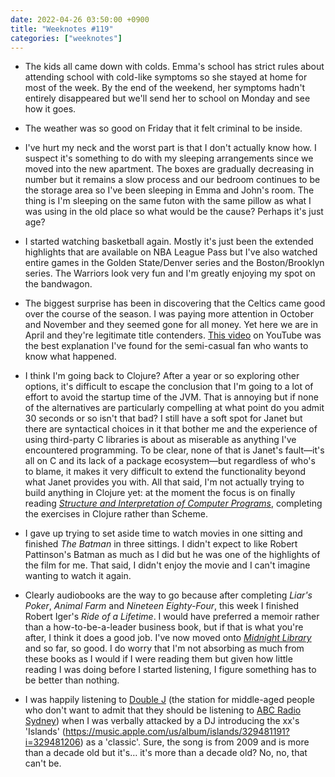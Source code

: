 ```yaml
---
date: 2022-04-26 03:50:00 +0900
title: "Weeknotes #119"
categories: ["weeknotes"]
---
```


- The kids all came down with colds. Emma's school has strict rules about attending school with cold-like symptoms so she stayed at home for most of the week. By the end of the weekend, her symptoms hadn't entirely disappeared but we'll send her to school on Monday and see how it goes.

- The weather was so good on Friday that it felt criminal to be inside.

- I've hurt my neck and the worst part is that I don't actually know how. I suspect it's something to do with my sleeping arrangements since we moved into the new apartment. The boxes are gradually decreasing in number but it remains a slow process and our bedroom continues to be the storage area so I've been sleeping in Emma and John's room. The thing is I'm sleeping on the same futon with the same pillow as what I was using in the old place so what would be the cause? Perhaps it's just age?

- I started watching basketball again. Mostly it's just been the extended highlights that are available on NBA League Pass but I've also watched entire games in the Golden State/Denver series and the Boston/Brooklyn series. The Warriors look very fun and I'm greatly enjoying my spot on the bandwagon.

- The biggest surprise has been in discovering that the Celtics came good over the course of the season. I was paying more attention in October and November and they seemed gone for all money. Yet here we are in April and they're legitimate title contenders. [This video](https://youtu.be/COgk-sM1H6E) on YouTube was the best explanation I've found for the semi-casual fan who wants to know what happened. 

- I think I'm going back to Clojure? After a year or so exploring other options, it's difficult to escape the conclusion that I'm going to a lot of effort to avoid the startup time of the JVM. That is annoying but if none of the alternatives are particularly compelling at what point do you admit 30 seconds or so isn't that bad? I still have a soft spot for Janet but there are syntactical choices in it that bother me and the experience of using third-party C libraries is about as miserable as anything I've encountered programming. To be clear, none of that is Janet's fault—it's all on C and its lack of a package ecosystem—but regardless of who's to blame, it makes it very difficult to extend the functionality beyond what Janet provides you with. All that said, I'm not actually trying to build anything in Clojure yet: at the moment the focus is on finally reading [_Structure and Interpretation of Computer Programs_](http://sarabander.github.io/sicp/html/index.xhtml), completing the exercises in Clojure rather than Scheme.

- I gave up trying to set aside time to watch movies in one sitting and finished _The Batman_ in three sittings. I didn't expect to like Robert Pattinson's Batman as much as I did but he was one of the highlights of the film for me. That said, I didn't enjoy the movie and I can't imagine wanting to watch it again.

- Clearly audiobooks are the way to go because after completing _Liar's Poker_, _Animal Farm_ and _Nineteen Eighty-Four_, this week I finished Robert Iger's _Ride of a Lifetime_. I would have preferred a memoir rather than a how-to-be-a-leader business book, but if that is what you're after, I think it does a good job. I've now moved onto [_Midnight Library_](https://www.audible.com.au/pd?asin=1838851453) and so far, so good. I do worry that I'm not absorbing as much from these books as I would if I were reading them but given how little reading I was doing before I started listening, I figure something has to be better than nothing.

- I was happily listening to [Double J](https://www.abc.net.au/doublej/) (the station for middle-aged people who don't want to admit that they should be listening to [ABC Radio Sydney](https://www.abc.net.au/radio/sydney/)) when I was verbally attacked by a DJ introducing the xx's 'Islands' (https://music.apple.com/us/album/islands/329481191?i=329481206) as a 'classic'. Sure, the song is from 2009 and is more than a decade old but it's… it's more than a decade old? No, no, that can't be.
